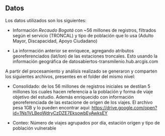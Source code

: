 ## Datos

Los datos utilizados son los siguientes:

* Información *Recaudo Bogotá* con ~56 millones de registros, filtrados según el servicio (TRONCAL) y tipo de población que lo usa (Adulto Mayor, Discapacidad, Apoyo Ciudadano)

* La información anterior se enriquece, agregando atributos georeferenciados (lat/lon) de las estaciones troncales. Esto usando la información geográfica de datosabiertos-transmilenio.hub.arcgis.com

A partir del procesamiento y análisis realizado se generaron y comparten los siguientes archivos, presentes en el folder del mismo nivel:

* Consolidado: de los 56 millones de registros iniciales se destilan 5 millones los cuales hacen referencia a la población y forma de viaje objetivo del estudio. Además enriquecido con información georeferenciada de las estacione de origen de los viajes. El archivo pesa 1GB y lo pueden encontrar aquí: https://drive.google.com/open?id=1Ns1VLBeoWdryCzDZE7EksowbEyAwksEY

* Conteo: Número de viajes agrupados por día, estación origen y tipo de población vulnerable
 